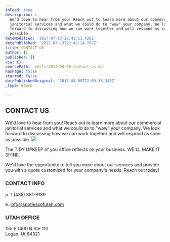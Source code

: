 ```yaml
---
inFeed: true
description: >-
  We’d love to hear from you! Reach out to learn more about our commercial
  janitorial services and what we could do to "wow" your company. We look
  forward to discussing how we can work together and will respond as soon as
  possible.
dateModified: '2017-07-13T22:42:13.426Z'
datePublished: '2017-07-13T22:42:14.787Z'
title: CONTACT US
author: []
publisher: {}
via: {}
sourcePath: _posts/2017-04-08-contact-us.md
hasPage: false
starred: false
datePublishedOriginal: '2017-04-08T22:09:36.348Z'
_type: Blurb

---
```

## CONTACT US

We'd love to hear from you! Reach out to learn more about our commercial janitorial services and what we could do to "wow" your company. We look forward to discussing how we can work together and will respond as soon as possible.
![](https://the-grid-user-content.s3-us-west-2.amazonaws.com/bf8c1957-e8e5-42dd-b7ce-ff40e0404edd.png)

The TIDY UPKEEP of you office reflects on your business. WE'LL MAKE IT SHINE.

We'd love the opportunity to tell you more about our services and provide you with a quote customized for your company's needs. Reach out today!

### CONTACT INFO

p. 1 (435) 881-9189

e. info@spotlessofutah.com

### UTAH OFFICE

155 E 1400 N Ste 110  
Logan, Ut 84321